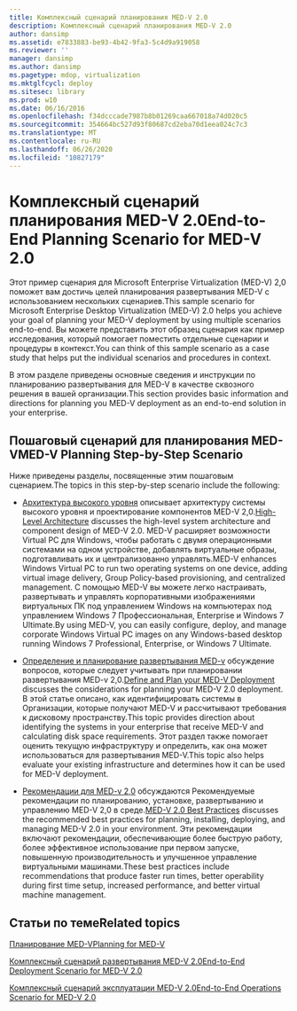 ```yaml
---
title: Комплексный сценарий планирования MED-V 2.0
description: Комплексный сценарий планирования MED-V 2.0
author: dansimp
ms.assetid: e7833883-be93-4b42-9fa3-5c4d9a919058
ms.reviewer: ''
manager: dansimp
ms.author: dansimp
ms.pagetype: mdop, virtualization
ms.mktglfcycl: deploy
ms.sitesec: library
ms.prod: w10
ms.date: 06/16/2016
ms.openlocfilehash: f34dcccade7987b8b01269caa667018a74d020c5
ms.sourcegitcommit: 354664bc527d93f80687cd2eba70d1eea024c7c3
ms.translationtype: MT
ms.contentlocale: ru-RU
ms.lasthandoff: 06/26/2020
ms.locfileid: "10827179"
---
```

# <span data-ttu-id="2822f-103">Комплексный сценарий планирования MED-V 2.0</span><span class="sxs-lookup"><span data-stu-id="2822f-103">End-to-End Planning Scenario for MED-V 2.0</span></span>


<span data-ttu-id="2822f-104">Этот пример сценария для Microsoft Enterprise Virtualization (MED-V) 2,0 поможет вам достичь целей планирования развертывания MED-V с использованием нескольких сценариев.</span><span class="sxs-lookup"><span data-stu-id="2822f-104">This sample scenario for Microsoft Enterprise Desktop Virtualization (MED-V) 2.0 helps you achieve your goal of planning your MED-V deployment by using multiple scenarios end-to-end.</span></span> <span data-ttu-id="2822f-105">Вы можете представить этот образец сценария как пример исследования, который помогает поместить отдельные сценарии и процедуры в контекст.</span><span class="sxs-lookup"><span data-stu-id="2822f-105">You can think of this sample scenario as a case study that helps put the individual scenarios and procedures in context.</span></span>

<span data-ttu-id="2822f-106">В этом разделе приведены основные сведения и инструкции по планированию развертывания для MED-V в качестве сквозного решения в вашей организации.</span><span class="sxs-lookup"><span data-stu-id="2822f-106">This section provides basic information and directions for planning you MED-V deployment as an end-to-end solution in your enterprise.</span></span>

## <span data-ttu-id="2822f-107">Пошаговый сценарий для планирования MED-V</span><span class="sxs-lookup"><span data-stu-id="2822f-107">MED-V Planning Step-by-Step Scenario</span></span>


<span data-ttu-id="2822f-108">Ниже приведены разделы, посвященные этим пошаговым сценарием.</span><span class="sxs-lookup"><span data-stu-id="2822f-108">The topics in this step-by-step scenario include the following:</span></span>

-   <span data-ttu-id="2822f-109">[Архитектура высокого уровня](high-level-architecturemedv2.md) описывает архитектуру системы высокого уровня и проектирование компонентов MED-V 2,0.</span><span class="sxs-lookup"><span data-stu-id="2822f-109">[High-Level Architecture](high-level-architecturemedv2.md) discusses the high-level system architecture and component design of MED-V 2.0.</span></span> <span data-ttu-id="2822f-110">MED-V расширяет возможности Virtual PC для Windows, чтобы работать с двумя операционными системами на одном устройстве, добавлять виртуальные образы, подготавливать их и централизованно управлять.</span><span class="sxs-lookup"><span data-stu-id="2822f-110">MED-V enhances Windows Virtual PC to run two operating systems on one device, adding virtual image delivery, Group Policy-based provisioning, and centralized management.</span></span> <span data-ttu-id="2822f-111">С помощью MED-V вы можете легко настраивать, развертывать и управлять корпоративными изображениями виртуальных ПК под управлением Windows на компьютерах под управлением Windows 7 Профессиональная, Enterprise и Windows 7 Ultimate.</span><span class="sxs-lookup"><span data-stu-id="2822f-111">By using MED-V, you can easily configure, deploy, and manage corporate Windows Virtual PC images on any Windows-based desktop running Windows 7 Professional, Enterprise, or Windows 7 Ultimate.</span></span>

-   <span data-ttu-id="2822f-112">[Определение и планирование развертывания MED-v](define-and-plan-your-med-v-deployment.md) обсуждение вопросов, которые следует учитывать при планировании развертывания MED-v 2,0.</span><span class="sxs-lookup"><span data-stu-id="2822f-112">[Define and Plan your MED-V Deployment](define-and-plan-your-med-v-deployment.md) discusses the considerations for planning your MED-V 2.0 deployment.</span></span> <span data-ttu-id="2822f-113">В этой статье описано, как идентифицировать системы в Организации, которые получают MED-V и рассчитывают требования к дисковому пространству.</span><span class="sxs-lookup"><span data-stu-id="2822f-113">This topic provides direction about identifying the systems in your enterprise that receive MED-V and calculating disk space requirements.</span></span> <span data-ttu-id="2822f-114">Этот раздел также помогает оценить текущую инфраструктуру и определить, как она может использоваться для развертывания MED-V.</span><span class="sxs-lookup"><span data-stu-id="2822f-114">This topic also helps evaluate your existing infrastructure and determines how it can be used for MED-V deployment.</span></span>

-   <span data-ttu-id="2822f-115">[Рекомендации для MED-v 2,0](med-v-20-best-practices.md) обсуждаются Рекомендуемые рекомендации по планированию, установке, развертыванию и управлению MED-V 2,0 в среде.</span><span class="sxs-lookup"><span data-stu-id="2822f-115">[MED-V 2.0 Best Practices](med-v-20-best-practices.md) discusses the recommended best practices for planning, installing, deploying, and managing MED-V 2.0 in your environment.</span></span> <span data-ttu-id="2822f-116">Эти рекомендации включают рекомендации, обеспечивающие более быструю работу, более эффективное использование при первом запуске, повышенную производительность и улучшенное управление виртуальными машинами.</span><span class="sxs-lookup"><span data-stu-id="2822f-116">These best practices include recommendations that produce faster run times, better operability during first time setup, increased performance, and better virtual machine management.</span></span>

## <span data-ttu-id="2822f-117">Статьи по теме</span><span class="sxs-lookup"><span data-stu-id="2822f-117">Related topics</span></span>


[<span data-ttu-id="2822f-118">Планирование MED-V</span><span class="sxs-lookup"><span data-stu-id="2822f-118">Planning for MED-V</span></span>](planning-for-med-v.md)

[<span data-ttu-id="2822f-119">Комплексный сценарий развертывания MED-V 2.0</span><span class="sxs-lookup"><span data-stu-id="2822f-119">End-to-End Deployment Scenario for MED-V 2.0</span></span>](end-to-end-deployment-scenario-for-med-v-20.md)

[<span data-ttu-id="2822f-120">Комплексный сценарий эксплуатации MED-V 2.0</span><span class="sxs-lookup"><span data-stu-id="2822f-120">End-to-End Operations Scenario for MED-V 2.0</span></span>](end-to-end-operations-scenario-for-med-v-20.md)

 

 





